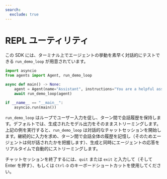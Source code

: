 ```yaml
---
search:
  exclude: true
---
```

# REPL ユーティリティ

この SDK には、ターミナル上でエージェントの挙動を素早く対話的にテストできる `run_demo_loop` が用意されています。


```python
import asyncio
from agents import Agent, run_demo_loop

async def main() -> None:
    agent = Agent(name="Assistant", instructions="You are a helpful assistant.")
    await run_demo_loop(agent)

if __name__ == "__main__":
    asyncio.run(main())
```

`run_demo_loop` はループでユーザー入力を促し、ターン間で会話履歴を保持します。デフォルトでは、生成されたモデル出力をそのままストリーミングします。上記の例を実行すると、`run_demo_loop` は対話的なチャットセッションを開始します。継続的に入力を求め、ターン間で会話全体の履歴を記憶し（そのためエージェントは何が話されたかを把握します）、生成と同時にエージェントの応答をリアルタイムで自動的にストリーミングします。

チャットセッションを終了するには、`quit` または `exit` と入力して（そして Enter を押す）、もしくは `Ctrl-D` のキーボードショートカットを使用してください。